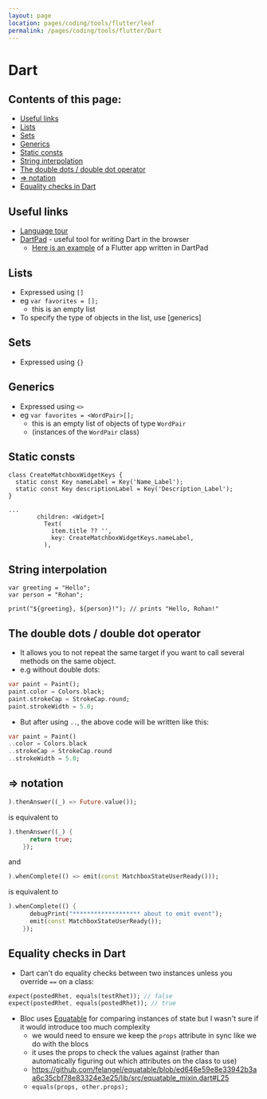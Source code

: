 ```yaml
---
layout: page
location: pages/coding/tools/flutter/leaf
permalink: /pages/coding/tools/flutter/Dart
---
```


# Dart

## Contents of this page:

- [Useful links](#useful-links)
- [Lists](#lists)
- [Sets](#sets)
- [Generics](#generics)
- [Static consts](#static-consts)
- [String interpolation](#string-interpolation)
- [The double dots / double dot operator](#the-double-dots--double-dot-operator)
- [=> notation](#-notation)
- [Equality checks in Dart](#equality-checks-in-dart)

## Useful links

- [Language tour](https://dart.dev/language)
- [DartPad](https://dartpad.dev/) - useful tool for writing Dart in the browser
    - [Here is an example](https://dartpad.dev/?id=e7076b40fb17a0fa899f9f7a154a02e8) of a Flutter app written in DartPad

## Lists

- Expressed using `[]`
- eg `var favorites = [];`
    - this is an empty list
- To specify the type of objects in the list, use [generics]

## Sets

- Expressed using `{}`

## Generics

- Expressed using `<>`
- eg `var favorites = <WordPair>[];`
    - this is an empty list of objects of type `WordPair`
    - (instances of the `WordPair` class)

## Static consts

```
class CreateMatchboxWidgetKeys {
  static const Key nameLabel = Key('Name_Label');
  static const Key descriptionLabel = Key('Description_Label');
}

...
        children: <Widget>[
          Text(
            item.title ?? '',
            key: CreateMatchboxWidgetKeys.nameLabel,
          ),
```

## String interpolation

```
var greeting = "Hello";
var person = "Rohan";

print("${greeting}, ${person}!"); // prints "Hello, Rohan!"
```

## The double dots / double dot operator

- It allows you to not repeat the same target if you want to call several methods on the same object.
- e.g without double dots:

```dart
var paint = Paint();
paint.color = Colors.black;
paint.strokeCap = StrokeCap.round;
paint.strokeWidth = 5.0;
```

- But after using `..`, the above code will be written like this:

```dart
var paint = Paint()
..color = Colors.black
..strokeCap = StrokeCap.round
..strokeWidth = 5.0;
```

## => notation

```dart
).thenAnswer((_) => Future.value());
```

is equivalent to

```dart
).thenAnswer((_) {
      return true;
    });
```

and

```dart
).whenComplete(() => emit(const MatchboxStateUserReady()));
```

is equivalent to

```dart
).whenComplete(() {
      debugPrint("******************* about to emit event");
      emit(const MatchboxStateUserReady());
    });
```

## Equality checks in Dart

- Dart can't do equality checks between two instances unless you override `==` on a class:

```dart
expect(postedRhet, equals(testRhet)); // false
expect(postedRhet, equals(postedRhet)); // true
```

- Bloc uses [Equatable](https://pub.dev/packages/equatable) for comparing instances of state but I wasn't sure if it would introduce too much complexity 
  - we would need to ensure we keep the `props` attribute in sync like we do with the blocs
  - it uses the props to check the values against (rather than automatically figuring out which attributes on the class to use)
  - https://github.com/felangel/equatable/blob/ed646e59e8e33942b3aa6c35cbf78e83324e3e25/lib/src/equatable_mixin.dart#L25
  - `equals(props, other.props);`
